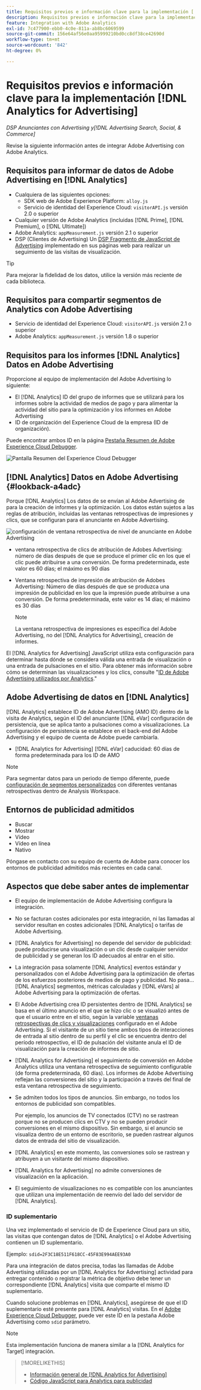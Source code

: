 ```yaml
---
title: Requisitos previos e información clave para la implementación [!DNL Analytics for Advertising]
description: Requisitos previos e información clave para la implementación [!DNL Analytics for Advertising]
feature: Integration with Adobe Analytics
exl-id: 7c477900-ebb0-4c0e-811a-ab8bc6069599
source-git-commit: 156e64af56e0aa95999210bd0cc8df38ce42690d
workflow-type: tm+mt
source-wordcount: '842'
ht-degree: 0%

---
```


# Requisitos previos e información clave para la implementación [!DNL Analytics for Advertising]

*DSP Anunciantes con Advertising y[!DNL Advertising Search, Social, & Commerce]*

Revise la siguiente información antes de integrar Adobe Advertising con Adobe Analytics.

## Requisitos para informar de datos de Adobe Advertising en [!DNL Analytics]

* Cualquiera de las siguientes opciones:
   * SDK web de Adobe Experience Platform: `alloy.js`
   * Servicio de identidad del Experience Cloud: `visitorAPI.js` versión 2.0 o superior
* Cualquier versión de Adobe Analytics (incluidas [!DNL Prime], [!DNL Premium], o [!DNL Ultimate])
* Adobe Analytics: `appMeasurement.js` versión 2.1 o superior
* DSP (Clientes de Advertising) Un [DSP Fragmento de JavaScript de Advertising](javascript.md) implementado en sus páginas web para realizar un seguimiento de las visitas de visualización.

>[!TIP]
>
>Para mejorar la fidelidad de los datos, utilice la versión más reciente de cada biblioteca.

## Requisitos para compartir segmentos de Analytics con Adobe Advertising

* Servicio de identidad del Experience Cloud: `visitorAPI.js` versión 2.1 o superior
* Adobe Analytics: `appMeasurement.js` versión 1.8 o superior

## Requisitos para los informes [!DNL Analytics] Datos en Adobe Advertising

Proporcione al equipo de implementación del Adobe Advertising lo siguiente:

* El [!DNL Analytics] ID del grupo de informes que se utilizará para los informes sobre la actividad de medios de pago y para alimentar la actividad del sitio para la optimización y los informes en Adobe Advertising
* ID de organización del Experience Cloud de la empresa (ID de organización).

Puede encontrar ambos ID en la página [Pestaña Resumen de Adobe Experience Cloud Debugger](https://experienceleague.adobe.com/docs/debugger/using-v2/summary.html).

![Pantalla Resumen del Experience Cloud Debugger](/help/integrations/assets/a4adc-debugger-summary.png)

## [!DNL Analytics] Datos en Adobe Advertising {#lookback-a4adc}

Porque [!DNL Analytics] Los datos de se envían al Adobe Advertising de para la creación de informes y la optimización. Los datos están sujetos a las reglas de atribución, incluidas las ventanas retrospectivas de impresiones y clics, que se configuran para el anunciante en Adobe Advertising.

![configuración de ventana retrospectiva de nivel de anunciante en Adobe Advertising](/help/integrations/assets/a4adc-lookbacks.png)

* ventana retrospectiva de clics de atribución de Adobes Advertising: número de días después de que se produce el primer clic en los que el clic puede atribuirse a una conversión. De forma predeterminada, este valor es 60 días; el máximo es 90 días
* Ventana retrospectiva de impresión de atribución de Adobes Advertising: Número de días después de que se produzca una impresión de publicidad en los que la impresión puede atribuirse a una conversión. De forma predeterminada, este valor es 14 días; el máximo es 30 días

  >[!NOTE]
  >
  > La ventana retrospectiva de impresiones es específica del Adobe Advertising, no del [!DNL Analytics for Advertising], creación de informes.

El [!DNL Analytics for Advertising] JavaScript utiliza esta configuración para determinar hasta dónde se considera válida una entrada de visualización o una entrada de pulsaciones en el sitio. Para obtener más información sobre cómo se determinan las visualizaciones y los clics, consulte &quot;[ID de Adobe Advertising utilizados por Analytics](ids.md).&quot;

## Adobe Advertising de datos en [!DNL Analytics]

[!DNL Analytics] establece ID de Adobe Advertising (AMO ID) dentro de la visita de Analytics, según el ID del anunciante [!DNL eVar] configuración de persistencia, que se aplica tanto a pulsaciones como a visualizaciones. La configuración de persistencia se establece en el back-end del Adobe Advertising y el equipo de cuenta de Adobe puede cambiarla.

* [!DNL Analytics for Advertising] [!DNL eVar] caducidad: 60 días de forma predeterminada para los ID de AMO

>[!NOTE]
>
>Para segmentar datos para un periodo de tiempo diferente, puede [configuración de segmentos personalizados](https://experienceleague.adobe.com/docs/analytics/components/segmentation/segmentation-workflow/seg-build.html) con diferentes ventanas retrospectivas dentro de Analysis Workspace.

## Entornos de publicidad admitidos

* Buscar
* Mostrar
* Vídeo
* Vídeo en línea
* Nativo

Póngase en contacto con su equipo de cuenta de Adobe para conocer los entornos de publicidad admitidos más recientes en cada canal.

## Aspectos que debe saber antes de implementar

* El equipo de implementación de Adobe Advertising configura la integración.

* No se facturan costes adicionales por esta integración, ni las llamadas al servidor resultan en costes adicionales [!DNL Analytics] o tarifas de Adobe Advertising.

* [!DNL Analytics for Advertising] no depende del servidor de publicidad: puede producirse una visualización o un clic desde cualquier servidor de publicidad y se generan los ID adecuados al entrar en el sitio.

* La integración pasa solamente [!DNL Analytics] eventos estándar y personalizados con el Adobe Advertising para la optimización de ofertas de los esfuerzos posteriores de medios de pago y publicidad. No pasa... [!DNL Analytics] segmentos, métricas calculadas y [!DNL eVars] al Adobe Advertising para la optimización de ofertas.

* El Adobe Advertising crea ID persistentes dentro de [!DNL Analytics] se basa en el último anuncio en el que se hizo clic o se visualizó antes de que el usuario entre en el sitio, según la variable [ventanas retrospectivas de clics y visualizaciones](#lookback-a4adc) configurado en el Adobe Advertising. Si el visitante de un sitio tiene ambos tipos de interacciones de entrada al sitio dentro de su perfil y el clic se encuentra dentro del período retrospectivo, el ID de pulsación del visitante anula el ID de visualización para la creación de informes de sitio.

* [!DNL Analytics for Advertising] el seguimiento de conversión en Adobe Analytics utiliza una ventana retrospectiva de seguimiento configurable (de forma predeterminada, 60 días). Los informes de Adobe Advertising reflejan las conversiones del sitio y la participación a través del final de esta ventana retrospectiva de seguimiento.

* Se admiten todos los tipos de anuncios. Sin embargo, no todos los entornos de publicidad son compatibles.

  Por ejemplo, los anuncios de TV conectados (CTV) no se rastrean porque no se producen clics en CTV y no se pueden producir conversiones en el mismo dispositivo. Sin embargo, si el anuncio se visualiza dentro de un entorno de escritorio, se pueden rastrear algunos datos de entrada del sitio de visualización.

* [!DNL Analytics] en este momento, las conversiones solo se rastrean y atribuyen a un visitante del mismo dispositivo.

* [!DNL Analytics for Advertising] no admite conversiones de visualización en la aplicación.

* El seguimiento de visualizaciones no es compatible con los anunciantes que utilizan una implementación de reenvío del lado del servidor de [!DNL Analytics].

### ID suplementario

Una vez implementado el servicio de ID de Experience Cloud para un sitio, las visitas que contengan datos de [!DNL Analytics] o el Adobe Advertising contienen un ID suplementario.

Ejemplo: `sdid=2F3C18E511F618CC-45F83E994AEE93A0`

Para una integración de datos precisa, todas las llamadas de Adobe Advertising utilizadas por un [!DNL Analytics for Advertising] actividad para entregar contenido o registrar la métrica de objetivo debe tener un correspondiente [!DNL Analytics] visita que comparte el mismo ID suplementario.

Cuando solucione problemas en [!DNL Analytics], asegúrese de que el ID suplementario esté presente para [!DNL Analytics] visitas. En el [Adobe Experience Cloud Debugger](https://experienceleague.adobe.com/docs/debugger/using-v2/summary.html), puede ver este ID en la pestaña Adobe Advertising como `sdid` parámetro.

>[!NOTE]
>
> Esta implementación funciona de manera similar a la [!DNL Analytics for Target] integración.

>[!MORELIKETHIS]
>
>* [Información general de [!DNL Analytics for Advertising]](overview.md)
>* [Código JavaScript para Analytics para publicidad](/help/integrations/analytics/javascript.md)
